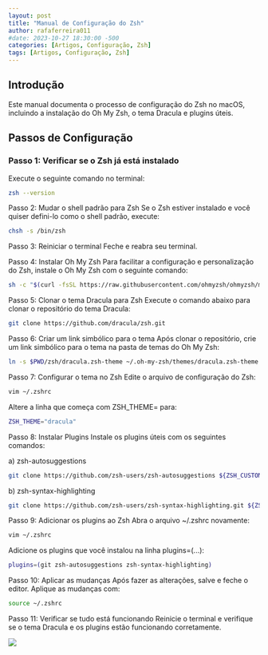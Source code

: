 ```yaml
---
layout: post
title: "Manual de Configuração do Zsh"
author: rafaferreira011
#date: 2023-10-27 18:30:00 -500
categories: [Artigos, Configuração, Zsh]
tags: [Artigos, Configuração, Zsh]
---
```

## Introdução

Este manual documenta o processo de configuração do Zsh no macOS, incluindo a instalação do Oh My Zsh, o tema Dracula e plugins úteis.

## Passos de Configuração

### Passo 1: Verificar se o Zsh já está instalado

Execute o seguinte comando no terminal:

``````bash
zsh --version
``````

Passo 2: Mudar o shell padrão para Zsh
Se o Zsh estiver instalado e você quiser defini-lo como o shell padrão, execute:

```bash
chsh -s /bin/zsh
``````

Passo 3: Reiniciar o terminal
Feche e reabra seu terminal.

Passo 4: Instalar Oh My Zsh
Para facilitar a configuração e personalização do Zsh, instale o Oh My Zsh com o seguinte comando:

```bash
sh -c "$(curl -fsSL https://raw.githubusercontent.com/ohmyzsh/ohmyzsh/master/tools/install.sh)"
``````

Passo 5: Clonar o tema Dracula para Zsh
Execute o comando abaixo para clonar o repositório do tema Dracula:

```bash
git clone https://github.com/dracula/zsh.git
``````

Passo 6: Criar um link simbólico para o tema
Após clonar o repositório, crie um link simbólico para o tema na pasta de temas do Oh My Zsh:

```bash
ln -s $PWD/zsh/dracula.zsh-theme ~/.oh-my-zsh/themes/dracula.zsh-theme
``````

Passo 7: Configurar o tema no Zsh
Edite o arquivo de configuração do Zsh:

```bash
vim ~/.zshrc
``````

Altere a linha que começa com ZSH_THEME= para:

```bash
ZSH_THEME="dracula"
``````

Passo 8: Instalar Plugins
Instale os plugins úteis com os seguintes comandos:

a) zsh-autosuggestions

```bash
git clone https://github.com/zsh-users/zsh-autosuggestions ${ZSH_CUSTOM:-~/.oh-my-zsh/custom}/plugins/zsh-autosuggestions
``````

b) zsh-syntax-highlighting
```bash
git clone https://github.com/zsh-users/zsh-syntax-highlighting.git ${ZSH_CUSTOM:-~/.oh-my-zsh/custom}/plugins/zsh-syntax-highlighting
``````

Passo 9: Adicionar os plugins ao Zsh
Abra o arquivo ~/.zshrc novamente:

```bash
vim ~/.zshrc
``````

Adicione os plugins que você instalou na linha plugins=(...):

```bash
plugins=(git zsh-autosuggestions zsh-syntax-highlighting)
``````

Passo 10: Aplicar as mudanças
Após fazer as alterações, salve e feche o editor. Aplique as mudanças com:

```bash
source ~/.zshrc
``````

Passo 11: Verificar se tudo está funcionando
Reinicie o terminal e verifique se o tema Dracula e os plugins estão funcionando corretamente.

![](https://stoblobcertificados011.blob.core.windows.net/imagens-blog/posts/Logo2.png)


